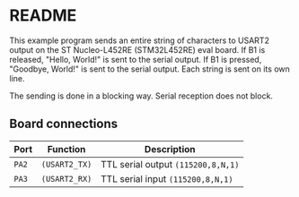 # README

This example program sends an entire string of characters
to USART2 output on the ST Nucleo-L452RE (STM32L452RE) eval board.
If B1 is released, "Hello, World!" is sent to the serial
output. If B1 is pressed, "Goodbye, World!" is sent to
the serial output. Each string is sent on its own line.

The sending is done in a blocking way.
Serial reception does not block.

## Board connections

| Port  | Function      | Description                        |
| ----- | ------------- | ---------------------------------- |
| `PA2` | `(USART2_TX)` | TTL serial output `(115200,8,N,1)`|
| `PA3` | `(USART2_RX)` | TTL serial input `(115200,8,N,1)` |
